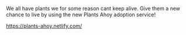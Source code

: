 We all have plants we for some reason cant keep alive. 
Give them a new chance to live by using the new Plants Ahoy adoption service!

https://plants-ahoy.netlify.com/
